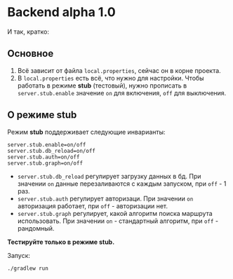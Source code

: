 # Backend alpha 1.0

И так, кратко:

## Основное
1. Всё зависит от файла ```local.properties```, 
сейчас он в корне проекта.
2. В ```local.properties``` есть всё, что нужно для настройки. Чтобы работать 
в режиме **stub** (тестовый), нужно прописать в ```server.stub.enable``` 
значение ```on``` для включения, ```off``` для выключения.

## О режиме stub
Режим **stub** поддерживает следующие инварианты:
    
    server.stub.enable=on/off
    server.stub.db_reload=on/off
    server.stub.auth=on/off
    server.stub.graph=on/off

* ```server.stub.db_reload``` регулирует загрузку данных в бд. При значении 
```on``` данные перезаливаются с каждым запуском, при ```off``` - 1 раз.
* ```server.stub.auth``` регулирует авторизаци. При значении ```on``` 
авторизация работает, при ```off``` - авторизации нет.
* ```server.stub.graph``` регулирует, какой алгоритм поиска маршрута 
использовать. При значении ```on``` - стандартный алгоритм, 
при ```off``` - рандомный.

**Тестируйте только в режиме stub.**

Запуск: 
    
```./gradlew run```